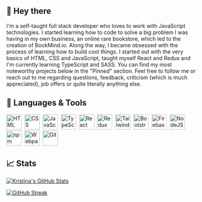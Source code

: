 ## 👋 Hey there

I'm a self-taught full stack developer who loves to work with JavaScript technologies. I started learning how to code to solve a big problem I was having in my own business, an online rare bookstore, which led to the creation of BookMind.io. Along the way, I became obsessed with the process of learning how to build cool things. I started out with the very basics of HTML, CSS and JavaScript, taught myself React and Redux and I'm currently learning TypeScript and SASS. You can find my most noteworthy projects below in the "Pinned" section. Feel free to follow me or reach out to me regarding questions, feedback, criticism (which is much appreciated), job offers or quite literally anything else.




## 🔧 Languages & Tools

<div>
  <img src="https://github.com/get-icon/geticon/blob/master/icons/html-5.svg" title="HTML5" alt="HTML" width="40" height="40"/>&nbsp;
  <img src="https://github.com/get-icon/geticon/blob/master/icons/css-3.svg"  title="CSS3" alt="CSS" width="40" height="40"/>&nbsp;
  <img src="https://github.com/get-icon/geticon/blob/master/icons/javascript.svg" title="JavaScript" alt="JavaScript" width="40" height="40"/>&nbsp;
  <img src="https://github.com/get-icon/geticon/blob/master/icons/typescript-icon.svg" title="TypeScript" alt="TypeScript" width="40" height="40"/>&nbsp;
  <img src="https://github.com/get-icon/geticon/blob/master/icons/react.svg" title="React" alt="React" width="40" height="40"/>&nbsp;
  <img src="https://github.com/get-icon/geticon/blob/master/icons/redux.svg" title="Redux" alt="Redux" width="40" height="40"/>&nbsp;
  <img src="https://github.com/get-icon/geticon/blob/master/icons/tailwindcss-icon.svg" title="Tailwind" alt="Tailwind" width="40" height="40"/>&nbsp;
  <img src="https://github.com/get-icon/geticon/blob/master/icons/bootstrap.svg" title="Bootstrap" alt="Bootstrap" width="40" height="40"/>&nbsp;
  <img src="https://github.com/get-icon/geticon/blob/master/icons/firebase.svg" title="Firebase" alt="Firebase" width="40" height="40"/>&nbsp;
  <img src="https://github.com/get-icon/geticon/blob/master/icons/nodejs-icon.svg" title="NodeJS" alt="NodeJS" width="40" height="40"/>&nbsp;
  <img src="https://github.com/get-icon/geticon/blob/master/icons/npm.svg" title="npm" alt="npm" width="40" height="40"/>&nbsp;
  <img src="https://github.com/get-icon/geticon/blob/master/icons/webpack.svg" title="Webpack" alt="Webpack" width="40" height="40"/>&nbsp;
  <img src="https://github.com/get-icon/geticon/blob/master/icons/git-icon.svg" title="Git" **alt="Git" width="40" height="40"/>
</div>




## 📈 Stats

[![Kristina's GitHub Stats](https://github-readme-stats.vercel.app/api?username=kristina-sparrow&theme=algolia)](https://github.com/kristina-sparrow/github-readme-stats)

[![GitHub Streak](https://streak-stats.demolab.com?user=kristina-sparrow&theme=algolia&date_format=M%20j%5B%2C%20Y%5D&mode=weekly)](https://git.io/streak-stats)
